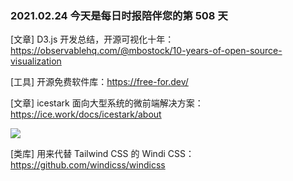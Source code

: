 ### 2021.02.24 今天是每日时报陪伴您的第 508 天

[文章] D3.js 开发总结，开源可视化十年：<https://observablehq.com/@mbostock/10-years-of-open-source-visualization>

[工具] 开源免费软件库：<https://free-for.dev/>

[文章] icestark 面向大型系统的微前端解决方案：<https://ice.work/docs/icestark/about>

![](https://img.alicdn.com/tfs/TB1bvbieEY1gK0jSZFMXXaWcVXa-1421-1416.png)

[类库] 用来代替 Tailwind CSS 的 Windi CSS：<https://github.com/windicss/windicss>
